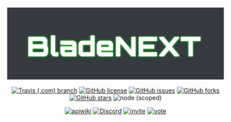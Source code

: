 <div align="center">

[![banner](https://github.com/DJS-JPN/Blade-NEXT/blob/master/assets/icon.png?raw=true)](https://djs-jpn.ga)

[![Travis (.com) branch](https://img.shields.io/travis/com/DJS-JPN/Blade-NEXT/master.svg?style=for-the-badge)](https://travis-ci.com/DJS-JPN/Blade-NEXT)
[![GitHub license](https://img.shields.io/github/license/DJS-JPN/Blade-NEXT.svg?style=for-the-badge)](https://github.com/DJS-JPN/Blade-NEXT/blob/master/LICENSE)
[![GitHub issues](https://img.shields.io/github/issues/DJS-JPN/Blade-NEXT.svg?style=for-the-badge)](https://github.com/DJS-JPN/Blade-NEXT/issues)
[![GitHub forks](https://img.shields.io/github/forks/DJS-JPN/Blade-NEXT.svg?style=for-the-badge)](https://github.com/DJS-JPN/Blade-NEXT/network)
[![GitHub stars](https://img.shields.io/github/stars/DJS-JPN/Blade-NEXT.svg?style=for-the-badge)](https://github.com/DJS-JPN/Blade-NEXT/stargazers)
![node (scoped)](https://img.shields.io/badge/node-10.11.0-brightgreen.svg?style=for-the-badge)

[![apiwiki](https://img.shields.io/badge/wiki-API-brightgreen.svg?style=for-the-badge)](https://github.com/DJS-JPN/Blade-NEXT/wiki)
[![Discord](https://img.shields.io/discord/391390986770710528.svg?style=for-the-badge)](https://discord.gg/DbTpjXV)
[![invite](https://img.shields.io/badge/bot-invite-brightgreen.svg?style=for-the-badge)](https://discordapp.com/oauth2/authorize?client_id=447211129257721856&permissions=3072&scope=bot)
[![vote](https://img.shields.io/badge/bot-vote-brightgreen.svg?style=for-the-badge)](https://discordbots.org/bot/447211129257721856/vote)
</div>
